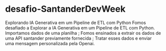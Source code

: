# desafio-SantanderDevWeek

Explorando IA Generativa em um Pipeline de ETL com Python Fomos desafiado a Explorar a IA Generativa em um Pipeline de ETL com Python.
Importamos dados de uma planilha ; Fomos ensinados a extrair os dados de uma API santander previamente fornecida ; Tratar esses dados e enviar uma mensagem personalizada pela Openai.
